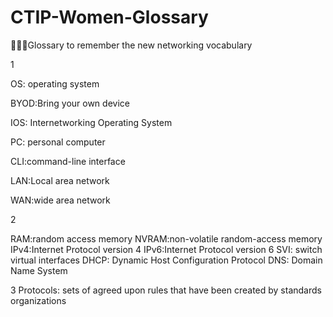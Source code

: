 # CTIP-Women-Glossary
👩‍💻💕Glossary to remember the new networking vocabulary

1


OS: operating system


BYOD:Bring your own device


IOS: Internetworking Operating System


PC: personal computer


CLI:command-line interface


LAN:Local area network


WAN:wide area network


2

RAM:random access memory
NVRAM:non-volatile random-access memory 
IPv4:Internet Protocol version 4 
IPv6:Internet Protocol version 6
SVI: switch virtual interfaces
DHCP: Dynamic Host Configuration Protocol
DNS: Domain Name System

3
Protocols: sets of agreed upon rules that have been created by standards organizations

